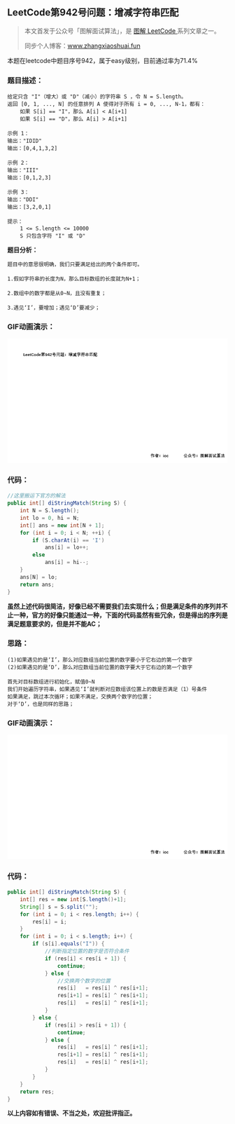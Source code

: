 ## LeetCode第942号问题：增减字符串匹配

> 本文首发于公众号「图解面试算法」，是 [图解 LeetCode ](<https://github.com/MisterBooo/LeetCodeAnimation>) 系列文章之一。
>
> 同步个人博客：www.zhangxiaoshuai.fun

本题在leetcode中题目序号942，属于easy级别，目前通过率为71.4%

### 题目描述：

```
给定只含 "I"（增大）或 "D"（减小）的字符串 S ，令 N = S.length。
返回 [0, 1, ..., N] 的任意排列 A 使得对于所有 i = 0, ..., N-1，都有：
    如果 S[i] == "I"，那么 A[i] < A[i+1]
    如果 S[i] == "D"，那么 A[i] > A[i+1]

示例 1：
输出："IDID"
输出：[0,4,1,3,2]

示例 2：
输出："III"
输出：[0,1,2,3]

示例 3：
输出："DDI"
输出：[3,2,0,1]

提示：
    1 <= S.length <= 10000
    S 只包含字符 "I" 或 "D"
```

**题目分析：**

```
题目中的意思很明确，我们只要满足给出的两个条件即可。

1.假如字符串的长度为N，那么目标数组的长度就为N+1；

2.数组中的数字都是从0~N，且没有重复；

3.遇见‘I’，要增加；遇见‘D’要减少；
```

### GIF动画演示：

![](../Animation/0942-di-String-Match01.gif)

### 代码：

```java
//这里搬运下官方的解法
public int[] diStringMatch(String S) {
    int N = S.length();
    int lo = 0, hi = N;
    int[] ans = new int[N + 1];
    for (int i = 0; i < N; ++i) {
        if (S.charAt(i) == 'I')
            ans[i] = lo++;
        else
            ans[i] = hi--;
    }
    ans[N] = lo;
    return ans;
}
```

**虽然上述代码很简洁，好像已经不需要我们去实现什么；但是满足条件的序列并不止一种，官方的好像只能通过一种，下面的代码虽然有些冗余，但是得出的序列是满足题意要求的，但是并不能AC；**

### 思路：

```
(1)如果遇见的是‘I’，那么对应数组当前位置的数字要小于它右边的第一个数字
(2)如果遇见的是‘D’，那么对应数组当前位置的数字要大于它右边的第一个数字

首先对目标数组进行初始化，赋值0~N
我们开始遍历字符串，如果遇见‘I’就判断对应数组该位置上的数是否满足（1）号条件
如果满足，跳过本次循环；如果不满足，交换两个数字的位置；
对于‘D’，也是同样的思路；
```

### GIF动画演示：

![](../Animation/0942-di-String-Match02.gif)

### 代码：

```java
public int[] diStringMatch(String S) {
    int[] res = new int[S.length()+1];
    String[] s = S.split("");
    for (int i = 0; i < res.length; i++) {
        res[i] = i;
    }
    for (int i = 0; i < s.length; i++) {
        if (s[i].equals("I")) {
            //判断指定位置的数字是否符合条件
            if (res[i] < res[i + 1]) {
                continue;
            } else {
                //交换两个数字的位置
                res[i]   = res[i] ^ res[i+1];
                res[i+1] = res[i] ^ res[i+1];
                res[i]   = res[i] ^ res[i+1];
            }
        } else {
            if (res[i] > res[i + 1]) {
                continue;
            } else {
                res[i]   = res[i] ^ res[i+1];
                res[i+1] = res[i] ^ res[i+1];
                res[i]   = res[i] ^ res[i+1];
            }
        }
    }
    return res;
}
```

**以上内容如有错误、不当之处，欢迎批评指正。**